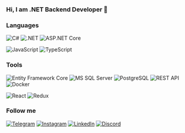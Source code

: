 ### Hi, I am .NET Backend Developer 👋

### Languages

![C#](https://img.shields.io/badge/-C%23-black?style=for-the-badge&logo=csharp)
![.NET](https://img.shields.io/badge/-.NET-black?style=for-the-badge&logo=dotnet)
![ASP.NET Core](https://img.shields.io/badge/-ASP.NET_Core-black?style=for-the-badge&logo=dotnet)

![JavaScript](https://img.shields.io/badge/-JavaScript-black?style=for-the-badge&logo=javascript)
![TypeScript](https://img.shields.io/badge/-TypeScript-black?style=for-the-badge&logo=typescript)

### Tools

![Entity Framework Core](https://img.shields.io/badge/-EF_Core-black?style=for-the-badge&logo=dotnet)
![MS SQL Server](https://img.shields.io/badge/-MS_SQL_Server-black?style=for-the-badge&logo=microsoftsqlserver)
![PostgreSQL](https://img.shields.io/badge/-PostgreSQL-black?style=for-the-badge&logo=postgresql)
![REST API](https://img.shields.io/badge/-REST_API-black?style=for-the-badge&logo=swagger)
![Docker](https://img.shields.io/badge/-Docker-black?style=for-the-badge&logo=docker)

![React](https://img.shields.io/badge/-React-black?style=for-the-badge&logo=react)
![Redux](https://img.shields.io/badge/-Redux-black?style=for-the-badge&logo=redux)

### Follow me
[![Telegram](https://img.shields.io/badge/-Telegram-black?style=for-the-badge&logo=telegram)](https://t.me/kozmamisha)
[![Instagram](https://img.shields.io/badge/-Instagram-black?style=for-the-badge&logo=instagram)](https://www.instagram.com/kozmamisha/?next=%2F)
[![LinkedIn](https://img.shields.io/badge/-LinkedIn-black?style=for-the-badge&logo=linkedin&logoColor=007DB6)](https://www.linkedin.com/in/mykhailo-kozma-187705244/)
[![Discord](https://img.shields.io/badge/-Discord-black?style=for-the-badge&logo=discord)]()
